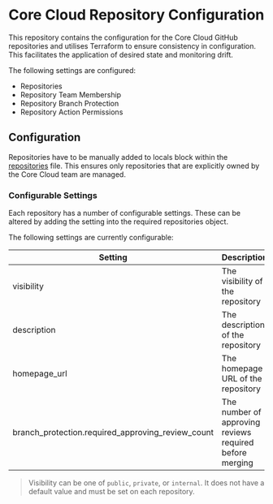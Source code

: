 # Core Cloud Repository Configuration

This repository contains the configuration for the Core Cloud GitHub repositories and utilises Terraform to ensure 
consistency in configuration. This facilitates the application of desired state and monitoring drift.

The following settings are configured:
- Repositories
- Repository Team Membership
- Repository Branch Protection
- Repository Action Permissions

## Configuration

Repositories have to be manually added to locals block within the [repositories](./repositories.tf) file. This ensures 
only repositories that are explicitly owned by the Core Cloud team are managed.

### Configurable Settings

Each repository has a number of configurable settings. These can be altered by adding the setting into the required 
repositories object.

The following settings are currently configurable:

| Setting                                           | Description                                             | Required | Default                   |
|---------------------------------------------------|---------------------------------------------------------|----------|---------------------------|
| visibility                                        | The visibility of the repository                        | Yes      |                           |
| description                                       | The description of the repository                       | No       | SAS Core Cloud Repository |
| homepage_url                                      | The homepage URL of the repository                      | No       |                           |
| branch_protection.required_approving_review_count | The number of approving reviews required before merging | No       | 2                         |

> Visibility can be one of `public`, `private`, or `internal`. It does not have a default value and must be set on each 
> repository.
